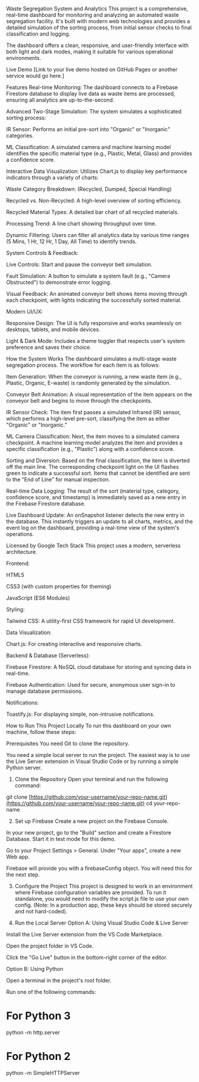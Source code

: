 Waste Segregation System and Analytics
This project is a comprehensive, real-time dashboard for monitoring and analyzing an automated waste segregation facility. It's built with modern web technologies and provides a detailed simulation of the sorting process, from initial sensor checks to final classification and logging.

The dashboard offers a clean, responsive, and user-friendly interface with both light and dark modes, making it suitable for various operational environments.

Live Demo
[Link to your live demo hosted on GitHub Pages or another service would go here.]

Features
Real-time Monitoring: The dashboard connects to a Firebase Firestore database to display live data as waste items are processed, ensuring all analytics are up-to-the-second.

Advanced Two-Stage Simulation: The system simulates a sophisticated sorting process:

IR Sensor: Performs an initial pre-sort into "Organic" or "Inorganic" categories.

ML Classification: A simulated camera and machine learning model identifies the specific material type (e.g., Plastic, Metal, Glass) and provides a confidence score.

Interactive Data Visualization: Utilizes Chart.js to display key performance indicators through a variety of charts:

Waste Category Breakdown: (Recycled, Dumped, Special Handling)

Recycled vs. Non-Recycled: A high-level overview of sorting efficiency.

Recycled Material Types: A detailed bar chart of all recycled materials.

Processing Trend: A line chart showing throughput over time.

Dynamic Filtering: Users can filter all analytics data by various time ranges (5 Mins, 1 Hr, 12 Hr, 1 Day, All Time) to identify trends.

System Controls & Feedback:

Live Controls: Start and pause the conveyor belt simulation.

Fault Simulation: A button to simulate a system fault (e.g., "Camera Obstructed") to demonstrate error logging.

Visual Feedback: An animated conveyor belt shows items moving through each checkpoint, with lights indicating the successfully sorted material.

Modern UI/UX:

Responsive Design: The UI is fully responsive and works seamlessly on desktops, tablets, and mobile devices.

Light & Dark Mode: Includes a theme toggler that respects user's system preference and saves their choice.

How the System Works
The dashboard simulates a multi-stage waste segregation process. The workflow for each item is as follows:

Item Generation: When the conveyor is running, a new waste item (e.g., Plastic, Organic, E-waste) is randomly generated by the simulation.

Conveyor Belt Animation: A visual representation of the item appears on the conveyor belt and begins to move through the checkpoints.

IR Sensor Check: The item first passes a simulated Infrared (IR) sensor, which performs a high-level pre-sort, classifying the item as either "Organic" or "Inorganic."

ML Camera Classification: Next, the item moves to a simulated camera checkpoint. A machine learning model analyzes the item and provides a specific classification (e.g., "Plastic") along with a confidence score.

Sorting and Diversion: Based on the final classification, the item is diverted off the main line. The corresponding checkpoint light on the UI flashes green to indicate a successful sort. Items that cannot be identified are sent to the "End of Line" for manual inspection.

Real-time Data Logging: The result of the sort (material type, category, confidence score, and timestamp) is immediately saved as a new entry in the Firebase Firestore database.

Live Dashboard Update: An onSnapshot listener detects the new entry in the database. This instantly triggers an update to all charts, metrics, and the event log on the dashboard, providing a real-time view of the system's operations.


Licensed by Google
Tech Stack
This project uses a modern, serverless architecture.

Frontend:

HTML5

CSS3 (with custom properties for theming)

JavaScript (ES6 Modules)

Styling:

Tailwind CSS: A utility-first CSS framework for rapid UI development.

Data Visualization:

Chart.js: For creating interactive and responsive charts.

Backend & Database (Serverless):

Firebase Firestore: A NoSQL cloud database for storing and syncing data in real-time.

Firebase Authentication: Used for secure, anonymous user sign-in to manage database permissions.

Notifications:

Toastify.js: For displaying simple, non-intrusive notifications.

How to Run This Project Locally
To run this dashboard on your own machine, follow these steps:

Prerequisites
You need Git to clone the repository.

You need a simple local server to run the project. The easiest way is to use the Live Server extension in Visual Studio Code or by running a simple Python server.

1. Clone the Repository
Open your terminal and run the following command:

git clone [https://github.com/your-username/your-repo-name.git](https://github.com/your-username/your-repo-name.git)
cd your-repo-name

2. Set up Firebase
Create a new project on the Firebase Console.

In your new project, go to the "Build" section and create a Firestore Database. Start it in test mode for this demo.

Go to your Project Settings > General. Under "Your apps", create a new Web app.

Firebase will provide you with a firebaseConfig object. You will need this for the next step.

3. Configure the Project
This project is designed to work in an environment where Firebase configuration variables are provided. To run it standalone, you would need to modify the script.js file to use your own config. (Note: In a production app, these keys should be stored securely and not hard-coded).

4. Run the Local Server
Option A: Using Visual Studio Code & Live Server

Install the Live Server extension from the VS Code Marketplace.

Open the project folder in VS Code.

Click the "Go Live" button in the bottom-right corner of the editor.

Option B: Using Python

Open a terminal in the project's root folder.

Run one of the following commands:

# For Python 3
python -m http.server

# For Python 2
python -m SimpleHTTPServer
